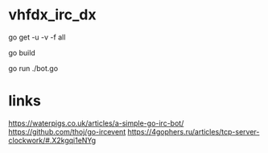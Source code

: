 # vhfdx_irc_dx

  go get -u -v -f all

  go build

  go run ./bot.go

# links

https://waterpigs.co.uk/articles/a-simple-go-irc-bot/
https://github.com/thoj/go-ircevent
https://4gophers.ru/articles/tcp-server-clockwork/#.X2kgqi1eNYg
